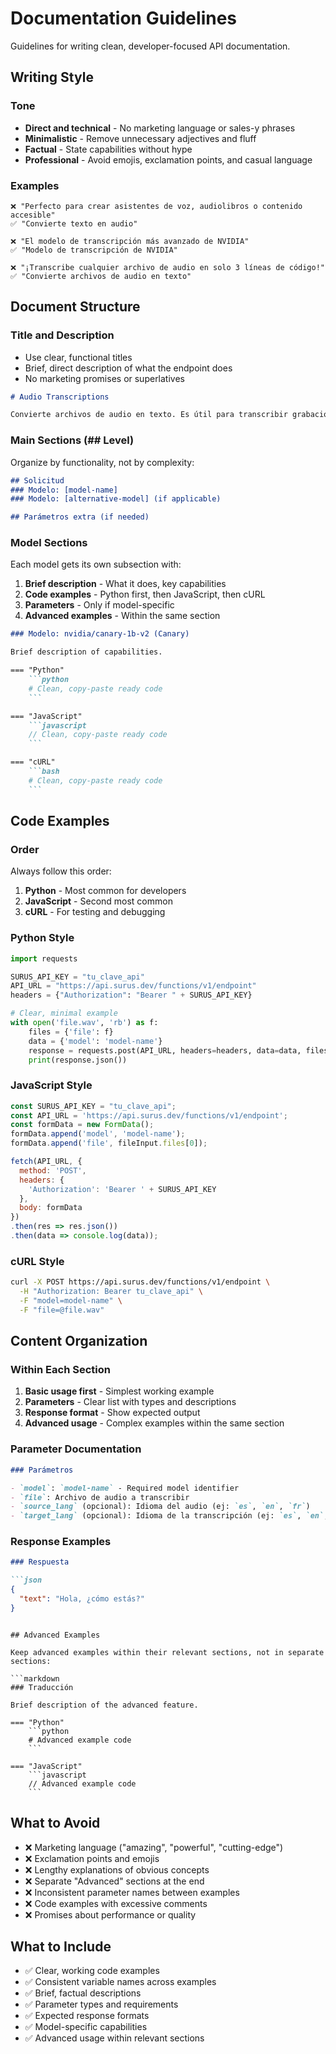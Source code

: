 # Documentation Guidelines

Guidelines for writing clean, developer-focused API documentation.

## Writing Style

### Tone
- **Direct and technical** - No marketing language or sales-y phrases
- **Minimalistic** - Remove unnecessary adjectives and fluff
- **Factual** - State capabilities without hype
- **Professional** - Avoid emojis, exclamation points, and casual language

### Examples
```
❌ "Perfecto para crear asistentes de voz, audiolibros o contenido accesible"
✅ "Convierte texto en audio"

❌ "El modelo de transcripción más avanzado de NVIDIA"  
✅ "Modelo de transcripción de NVIDIA"

❌ "¡Transcribe cualquier archivo de audio en solo 3 líneas de código!"
✅ "Convierte archivos de audio en texto"
```

## Document Structure

### Title and Description
- Use clear, functional titles
- Brief, direct description of what the endpoint does
- No marketing promises or superlatives

```markdown
# Audio Transcriptions

Convierte archivos de audio en texto. Es útil para transcribir grabaciones, entrevistas, etc.
```

### Main Sections (## Level)
Organize by functionality, not by complexity:

```markdown
## Solicitud
### Modelo: [model-name]
### Modelo: [alternative-model] (if applicable)

## Parámetros extra (if needed)
```

### Model Sections
Each model gets its own subsection with:

1. **Brief description** - What it does, key capabilities
2. **Code examples** - Python first, then JavaScript, then cURL
3. **Parameters** - Only if model-specific
4. **Advanced examples** - Within the same section

```markdown
### Modelo: nvidia/canary-1b-v2 (Canary)

Brief description of capabilities.

=== "Python"
    ```python
    # Clean, copy-paste ready code
    ```

=== "JavaScript" 
    ```javascript
    // Clean, copy-paste ready code
    ```

=== "cURL"
    ```bash
    # Clean, copy-paste ready code
    ```
```

## Code Examples

### Order
Always follow this order:
1. **Python** - Most common for developers
2. **JavaScript** - Second most common
3. **cURL** - For testing and debugging

### Python Style
```python
import requests

SURUS_API_KEY = "tu_clave_api"
API_URL = "https://api.surus.dev/functions/v1/endpoint"
headers = {"Authorization": "Bearer " + SURUS_API_KEY}

# Clear, minimal example
with open('file.wav', 'rb') as f:
    files = {'file': f}
    data = {'model': 'model-name'}
    response = requests.post(API_URL, headers=headers, data=data, files=files)
    print(response.json())
```

### JavaScript Style
```javascript
const SURUS_API_KEY = "tu_clave_api";
const API_URL = 'https://api.surus.dev/functions/v1/endpoint';
const formData = new FormData();
formData.append('model', 'model-name');
formData.append('file', fileInput.files[0]);

fetch(API_URL, {
  method: 'POST',
  headers: {
    'Authorization': 'Bearer ' + SURUS_API_KEY
  },
  body: formData
})
.then(res => res.json())
.then(data => console.log(data));
```

### cURL Style
```bash
curl -X POST https://api.surus.dev/functions/v1/endpoint \
  -H "Authorization: Bearer tu_clave_api" \
  -F "model=model-name" \
  -F "file=@file.wav"
```

## Content Organization

### Within Each Section
1. **Basic usage first** - Simplest working example
2. **Parameters** - Clear list with types and descriptions
3. **Response format** - Show expected output
4. **Advanced usage** - Complex examples within the same section

### Parameter Documentation
```markdown
### Parámetros

- `model`: `model-name` - Required model identifier
- `file`: Archivo de audio a transcribir
- `source_lang` (opcional): Idioma del audio (ej: `es`, `en`, `fr`)
- `target_lang` (opcional): Idioma de la transcripción (ej: `es`, `en`, `fr`)
```

### Response Examples
```markdown
### Respuesta

```json
{
  "text": "Hola, ¿cómo estás?"
}
```
```

## Advanced Examples

Keep advanced examples within their relevant sections, not in separate sections:

```markdown
### Traducción

Brief description of the advanced feature.

=== "Python"
    ```python
    # Advanced example code
    ```

=== "JavaScript"
    ```javascript
    // Advanced example code
    ```
```

## What to Avoid

- ❌ Marketing language ("amazing", "powerful", "cutting-edge")
- ❌ Exclamation points and emojis
- ❌ Lengthy explanations of obvious concepts
- ❌ Separate "Advanced" sections at the end
- ❌ Inconsistent parameter names between examples
- ❌ Code examples with excessive comments
- ❌ Promises about performance or quality

## What to Include

- ✅ Clear, working code examples
- ✅ Consistent variable names across examples
- ✅ Brief, factual descriptions
- ✅ Parameter types and requirements
- ✅ Expected response formats
- ✅ Model-specific capabilities
- ✅ Advanced usage within relevant sections